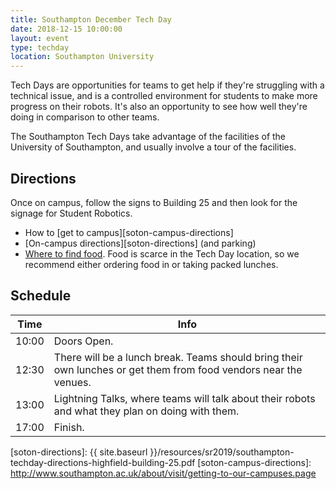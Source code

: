 ```yaml
---
title: Southampton December Tech Day
date: 2018-12-15 10:00:00
layout: event
type: techday
location: Southampton University
---
```


Tech Days are opportunities for teams to get help if they're struggling with a
technical issue, and is a controlled environment for students to make more
progress on their robots. It's also an opportunity to see how well they're doing
in comparison to other teams.

The Southampton Tech Days take advantage of the facilities of the University of
Southampton, and usually involve a tour of the facilities.

## Directions

Once on campus, follow the signs to Building 25 and then look for the signage
for Student Robotics.

* How to [get to campus][soton-campus-directions]
* [On-campus directions][soton-directions] (and parking)
* [Where to find food][soton-food-map]. Food is scarce in the Tech Day location,
  so we recommend either ordering food in or taking packed lunches.

## Schedule

| Time  | Info |
|-------|------|
| 10:00 | Doors Open. |
| 12:30 | There will be a lunch break. Teams should bring their own lunches or get them from food vendors near the venues. |
| 13:00 | Lightning Talks, where teams will talk about their robots and what they plan on doing with them. |
| 17:00 | Finish. |

[teams-contact]: mailto:teams@studentrobotics.org
[soton-food-map]: https://goo.gl/yYlfs5
[soton-directions]: {{ site.baseurl }}/resources/sr2019/southampton-techday-directions-highfield-building-25.pdf
[soton-campus-directions]: http://www.southampton.ac.uk/about/visit/getting-to-our-campuses.page
